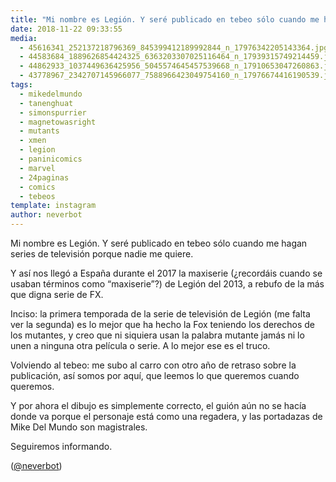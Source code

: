 ```yaml
---
title: "Mi nombre es Legión. Y seré publicado en tebeo sólo cuando me hagan series de televisión porque nadie me quiere"
date: 2018-11-22 09:33:55
media: 
  - 45616341_252137218796369_845399412189992844_n_17976342205143364.jpg
  - 44583684_1889626854424325_6363203307025116464_n_17939315749214459.jpg
  - 44862933_1037449636425956_5045574645457539668_n_17910653047260863.jpg
  - 43778967_2342707145966077_7588966423049754160_n_17976674416190539.jpg
tags: 
  - mikedelmundo
  - tanenghuat
  - simonspurrier
  - magnetowasright
  - mutants
  - xmen
  - legion
  - paninicomics
  - marvel
  - 24paginas
  - comics
  - tebeos
template: instagram
author: neverbot
---
```


Mi nombre es Legión. Y seré publicado en tebeo sólo cuando me hagan series de televisión porque nadie me quiere.

Y así nos llegó a España durante el 2017 la maxiserie (¿recordáis cuando se usaban términos como “maxiserie”?) de Legión del 2013, a rebufo de la más que digna serie de FX.

Inciso: la primera temporada de la serie de televisión de Legión (me falta ver la segunda) es lo mejor que ha hecho la Fox teniendo los derechos de los mutantes, y creo que ni siquiera usan la palabra mutante jamás ni lo unen a ninguna otra película o serie. A lo mejor ese es el truco.

Volviendo al tebeo: me subo al carro con otro año de retraso sobre la publicación, así somos por aquí, que leemos lo que queremos cuando queremos.

Y por ahora el dibujo es simplemente correcto, el guión aún no se hacía donde va porque el personaje está como una regadera, y las portadazas de Mike Del Mundo son magistrales.

Seguiremos informando.

([@neverbot](https://instagram.com/neverbot))
